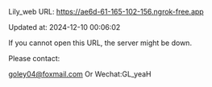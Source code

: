 Lily_web URL: https://ae6d-61-165-102-156.ngrok-free.app

Updated at: 2024-12-10 00:06:02

If you cannot open this URL, the server might be down.

Please contact: 

goley04@foxmail.com Or Wechat:GL_yeaH